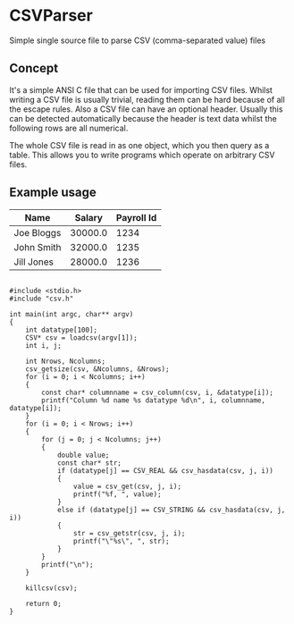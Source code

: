 # CSVParser
Simple single source file to parse CSV (comma-separated value) files

## Concept
It's a simple ANSI C file that can be used for importing CSV files. 
Whilst writing a CSV file is usually trivial, reading them can be hard
because of all the escape rules. Also a CSV file can have an optional
header. Usually this can be detected automatically because the header
is text data whilst the following rows are all numerical.

The whole CSV file is read in as one object, which you then query as a
table. This allows you to write programs which operate on arbitrary
CSV files.

## Example usage

| Name | Salary | Payroll Id |
|------|--------|------------|
| Joe Bloggs | 30000.0 | 1234 |
| John Smith | 32000.0 | 1235 |
| Jill Jones | 28000.0 | 1236 |

```

#include <stdio.h>
#include "csv.h"

int main(int argc, char** argv)
{
    int datatype[100];
    CSV* csv = loadcsv(argv[1]);
    int i, j;

    int Nrows, Ncolumns;
    csv_getsize(csv, &Ncolumns, &Nrows);
    for (i = 0; i < Ncolumns; i++)
    {
        const char* columnname = csv_column(csv, i, &datatype[i]);
        printf("Column %d name %s datatype %d\n", i, columnname, datatype[i]);
    }
    for (i = 0; i < Nrows; i++)
    {
        for (j = 0; j < Ncolumns; j++)
        {
            double value;
            const char* str;
            if (datatype[j] == CSV_REAL && csv_hasdata(csv, j, i))
            {
                value = csv_get(csv, j, i);
                printf("%f, ", value);
            }
            else if (datatype[j] == CSV_STRING && csv_hasdata(csv, j, i))
            {
                str = csv_getstr(csv, j, i);
                printf("\"%s\", ", str);
            }
        }
        printf("\n");
    }

    killcsv(csv);

    return 0;
}


```
